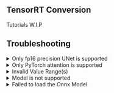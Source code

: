 ## TensorRT Conversion

Tutorials W.I.P

## Troubleshooting

<details>
<summary>Only fp16 precision UNet is supported</summary>

The conversion only works on `fp16` checkpoint. Disable the `Store UNet Weights in fp8` option under **Optimizations** in the **Settings**.

</details>

<details>
<summary>Only PyTorch attention is supported</summary>

The conversion does not work with `xformers` attention. Add `--attention-pytorch` flag to the `webui-user.bat` commandline args to force PyTorch attention instead. *(you can remove the flag after the conversion is finished)*

</details>

<details>
<summary>Invalid Value Range(s)</summary>

- `Min` ≤ `Opt` ≤ `Max`

</details>

<details>
<summary>Model is not supported</summary>

Only `SD1` and `SDXL` checkpoints are supported as of now

</details>

<details>
<summary>Failed to load the Onnx Model</summary>

The exported Onnx model is somehow corrupted, try deleting the folder and convert again.

</details>
